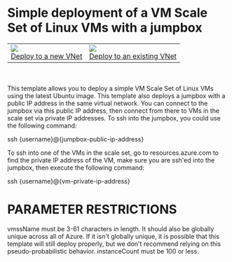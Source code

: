 # Simple deployment of a VM Scale Set of Linux VMs with a jumpbox
<table>
<tr>
<td>
<a href="https://portal.azure.com/#create/Microsoft.Template/uri/https%3A%2F%2Fraw.githubusercontent.com%2Faz-cat%2FHPC-5clickTemplates%2Fmaster%2FRawUbuntuCluster%2Fazuredeploy.json" target="_blank">
    <img src="http://azuredeploy.net/deploybutton.png"/>
    <figcaption>Deploy to a new VNet</figcaption>
    </td>
  <td>
<a href="https://portal.azure.com/#create/Microsoft.Template/uri/https%3A%2F%2Fraw.githubusercontent.com%2Faz-cat%2FHPC-5clickTemplates%2Fmaster%2FRawClusterV2%2Fazuredeploy_existingvnet.json" target="_blank">
    <img src="http://azuredeploy.net/deploybutton.png"/>
    <figcaption>Deploy to an existing VNet</figcaption>
    </td>
    </tr>
    </table>
<br><br>
This template allows you to deploy a simple VM Scale Set of Linux VMs using the latest Ubuntu image. This template also deploys a jumpbox with a public IP address in the same virtual network. You can connect to the jumpbox via this public IP address, then connect from there to VMs in the scale set via private IP addresses. To ssh into the jumpbox, you could use the following command:

ssh {username}@{jumpbox-public-ip-address}

To ssh into one of the VMs in the scale set, go to resources.azure.com to find the private IP address of the VM, make sure you are ssh'ed into the jumpbox, then execute the following command:

ssh {username}@{vm-private-ip-address}

PARAMETER RESTRICTIONS
======================

vmssName must be 3-61 characters in length. It should also be globally unique across all of Azure. If it isn't globally unique, it is possible that this template will still deploy properly, but we don't recommend relying on this pseudo-probabilistic behavior.
instanceCount must be 100 or less.

